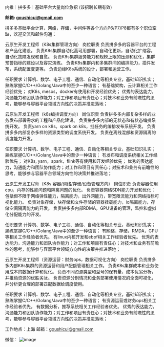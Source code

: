 内推｜拼多多｜基础平台大量岗位急招 (该招聘长期有效)

**邮箱:  goushicui@gmail.com**

拼多多基础平台计算，网络，存储，中间件等各个方向P6/P7/P8都有多个职位空缺，欢迎交流和邮件沟通：

云原生开发工程师（K8s集群管理方向）
岗位职责
负责拼多多的容器平台的工程和产品化建设。
负责K8s集群自动化高可用部署，自动化更新，自动化扩缩容，自动化故障发现和自愈。
负责K8s集群服务能力和规模上限的压测和优化，集群预警指标的建设以及容灾演练。
负责K8s集群内和多集群间的编排能力，插件发布，系统配置变更等。
负责边缘K8s系统的设计，部署和运营工作。

任职要求
计算机、数学、电子工程、通信、自动化等相关专业，基础知识扎实；
熟练掌握C/C++/Golang/Java中的至少一种语言；
有基础架构，云计算相关工作经验优先；
对K8s, mesos，docker有使用和开发经验优先；
优秀的表达能力，沟通能力和团队协作能力；对工作和项目有责任心；对技术和业务有前瞻性的思考，能够参与容器平台领域方向性的决策并推进落地；

云原生开发工程师（k8s编排调度方向）
岗位职责
负责拼多多内部复杂多样的业务发布部署需求的工程和产品化建设。
负责拼多多内部的无状态和有状态编排系统开发。
负责yarn on k8s，spark on k8s，批任务的编排发布系统开发。
负责拼多多内部复杂多样的资源类型的调度系统开发。
负责在离线混部和资源隔离的调度能力开发。

任职要求
计算机、数学、电子工程、通信、自动化等相关专业，基础知识扎实；
熟练掌握C/C++/Golang/Java中的至少一种语言；
有发布和调度系统相关工作经验优先；
对K8s, yarn，spark，flink等有使用和开发经验优先；
优秀的表达能力，沟通能力和团队协作能力；对工作和项目有责任心；对技术和业务有前瞻性的思考，能够参与容器平台领域方向性的决策并推进落地；

云原生开发工程师（K8s 容器/网络/存储/设备管理方向）
岗位职责
负责容器使用cpu，内存的性能问题和隔离问题的优化。
负责容器网络SDN能力开发和优化：包括但不限于网络弹性能力，隔离能力，出外网能力，带宽限流能力和网络指标可视化能力。
负责对象存储，块存储和文件存储的容器挂载能力，io隔离能力，存储空间隔离能力的开发。
负责拼多多内部RDMA，GPU设备的管理，监控和虚拟化分配能力的开发。

任职要求
计算机、数学、电子工程、通信、自动化等相关专业，基础知识扎实；
熟练掌握C/C++/Golang/Java中的至少一种语言；
有网络，存储，RMDA，GPU等相关工作经验者优先。
有linux内核开发和ebpf相关工作经验者优先。
优秀的表达能力，沟通能力和团队协作能力；对工作和项目有责任心；对技术和业务有前瞻性的思考，能够参与容器平台领域方向性的决策并推进落地；

云原生开发工程师（资源运营：财务ops，数据可视化方向）
岗位职责
负责拼多多内部K8s集群的资源运营和用户配额管理相关工作。
负责K8s集群成本和业务使用成本的数据计算和优化。
负责不同资源类型和型号的保有量，成本优劣分析，并推动资源的优胜劣汰。
负责资源分别情况和业务部署使用情况的全面可视化，并分析更合理的部署匹配数据给调度使用。

任职要求
计算机、数学、电子工程、通信、自动化等相关专业，基础知识扎实；
熟练掌握C/C++/Golang/Java中的至少一种语言；
有资源运营或财务ops相关工作经验者优先。
有数据分析，推荐系统相关工作经验者优先。
优秀的表达能力，沟通能力和团队协作能力；对工作和项目有责任心；对技术和业务有前瞻性的思考，能够参与容器平台领域方向性的决策并推进落地；

工作地点：上海
邮箱：goushicui@gmail.com

微信： 
![image](https://github.com/user-attachments/assets/92628cf9-9104-46c6-8fee-23fe0ae306a8)
